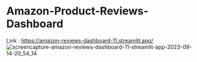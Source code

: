 # Amazon-Product-Reviews-Dashboard
Link : https://amazon-reviews-dashboard-11.streamlit.app/
![screencapture-amazon-reviews-dashboard-11-streamlit-app-2023-09-14-20_54_14](https://github.com/JiteshRawat/Amazon-Product-Reviews-Dashboard/assets/73243338/aa6a9b34-0b15-4fd7-97c6-77502f4c07ca)
